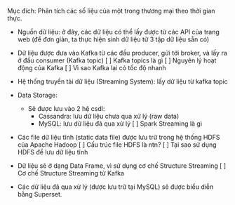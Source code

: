 Mục đích: Phân tích các số liệu của một trong thương mại theo thời gian thực.

* Nguồn dữ liệu: ở đây, các dữ liệu có thể lấy được từ các API của trang web (để đơn giản, ta thực hiện sinh dữ liệu từ 3 tập dữ liệu sẵn có)
* Dữ liệu được đưa vào Kafka từ các đầu producer, gửi tới broker, và lấy ra ở đầu consumer (Kafka topic)
[ ] Kafka topics là gì
[ ] Nguyên lý hoạt động của Kafka
[ ] Vì sao Kafka lại có tốc độ nhanh

* Hệ thống truyền tải dữ liệu (Streaming System): lấy dữ liệu từ kafka topic

* Data Storage: 
	* Sẽ được lưu vào 2 hệ csdl:
		* Cassandra: lưu dữ liệu chưa qua xử lý (raw data)
		* MySQL: lưu dữ liệu đã qua xử lý
[ ] Spark Streaming là gì

* Các file dữ liệu tĩnh (static data file) được lưu trữ trong hệ thống HDFS của Apache Hadoop
[ ] Cấu trúc file HDFS là ntn?
[ ] Tại sao sử dụng HDFS để lưu dữ liệu tĩnh

* Dữ liệu sẽ ở dạng Data Frame, vì sử dụng cơ chế Structure Streaming
[ ] Cơ chế Structure Streaming từ Kafka

* Các dữ liệu đã qua xử lý (được lưu trữ tại MySQL) sẽ được biểu diễn bằng Superset.